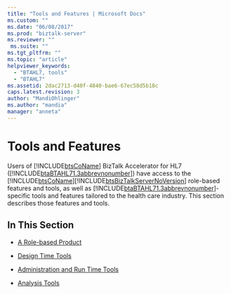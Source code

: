```yaml
---
title: "Tools and Features | Microsoft Docs"
ms.custom: ""
ms.date: "06/08/2017"
ms.prod: "biztalk-server"
ms.reviewer: ""
 ms.suite: ""
ms.tgt_pltfrm: ""
ms.topic: "article"
helpviewer_keywords: 
  - "BTAHL7, tools"
  - "BTAHL7"
ms.assetid: 2dac2713-d40f-4840-bae6-67ec58d5b18c
caps.latest.revision: 3
author: "MandiOhlinger"
ms.author: "mandia"
manager: "anneta"
---
```

# Tools and Features
Users of [!INCLUDE[btsCoName](../../includes/btsconame-md.md)] BizTalk Accelerator for HL7 ([!INCLUDE[btaBTAHL71.3abbrevnonumber](../../includes/btabtahl71-3abbrevnonumber-md.md)]) have access to the [!INCLUDE[btsCoName](../../includes/btsconame-md.md)][!INCLUDE[btsBizTalkServerNoVersion](../../includes/btsbiztalkservernoversion-md.md)] role-based features and tools, as well as [!INCLUDE[btaBTAHL71.3abbrevnonumber](../../includes/btabtahl71-3abbrevnonumber-md.md)]-specific tools and features tailored to the health care industry. This section describes those features and tools.  
  
## In This Section  
  
-   [A Role-based Product](../../adapters-and-accelerators/accelerator-hl7/a-role-based-product1.md)  
  
-   [Design Time Tools](../../adapters-and-accelerators/accelerator-hl7/design-time-tools.md)  
  
-   [Administration and Run Time Tools](../../adapters-and-accelerators/accelerator-hl7/administration-and-run-time-tools.md)  
  
-   [Analysis Tools](../../adapters-and-accelerators/accelerator-hl7/analysis-tools2.md)